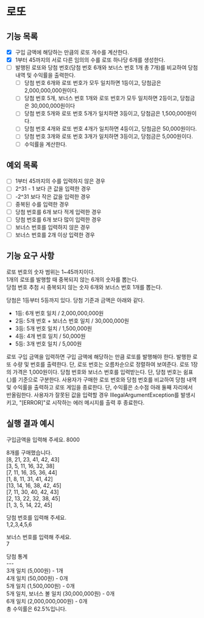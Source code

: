 # 로또

## 기능 목록
- [x] 구입 금액에 해당하는 만큼의 로또 개수를 계산한다.
- [x] 1부터 45까지의 서로 다른 임의의 수를 로또 하나당 6개를 생성한다.
- [ ] 발행된 로또와 당첨 번호(당첨 번호 6개와 보너스 번호 1개 총 7개)를 비교하여 당첨 내역 및 수익률을 출력한다.
   - [ ] 당첨 번호 6개와 로또 번호가 모두 일치하면 1등이고, 당첨금은 2,000,000,000원이다.
   - [ ] 당첨 번호 5개, 보너스 번호 1개와 로또 번호가 모두 일치하면 2등이고, 당첨금은 30,000,000원이다
   - [ ] 당첨 번호 5개와 로또 번호 5개가 일치하면 3등이고, 당첨금은 1,500,000원이다.
   - [ ] 당첨 번호 4개와 로또 번호 4개가 일치하면 4등이고, 당첨금은 50,000원이다.
   - [ ] 당첨 번호 3개와 로또 번호 3개가 일치하면 3등이고, 당첨금은 5,000원이다.
   - [ ] 수익률을 계산한다.

## 예외 목록
- [ ] 1부터 45까지의 수를 입력하지 않은 경우
- [ ] 2^31 - 1 보다 큰 값을 입력한 경우
- [ ] -2^31 보다 작은 값을 입력한 경우
- [ ] 중복된 수를 입력한 경우
- [ ] 당첨 번호를 6개 보다 적게 입력한 경우
- [ ] 당첨 번호를 6개 보다 많이 입력한 경우
- [ ] 보너스 번호를 입력하지 않은 경우
- [ ] 보너스 번호를 2개 이상 입력한 경우

## 기능 요구 사항
로또 번호의 숫자 범위는 1~45까지이다.\
1개의 로또를 발행할 때 중복되지 않는 6개의 숫자를 뽑는다.\
당첨 번호 추첨 시 중복되지 않는 숫자 6개와 보너스 번호 1개를 뽑는다.

당첨은 1등부터 5등까지 있다. 당첨 기준과 금액은 아래와 같다.
* 1등: 6개 번호 일치 / 2,000,000,000원
* 2등: 5개 번호 + 보너스 번호 일치 / 30,000,000원 
* 3등: 5개 번호 일치 / 1,500,000원
* 4등: 4개 번호 일치 / 50,000원
* 5등: 3개 번호 일치 / 5,000원

로또 구입 금액을 입력하면 구입 금액에 해당하는 만큼 로또를 발행해야 한다.
발행한 로또 수량 및 번호를 출력한다. 단, 로또 번호는 오름차순으로 정렬하여 보여준다.
로또 1장의 가격은 1,000원이다.
당첨 번호와 보너스 번호를 입력받는다. 단, 당첨 번호는 쉼표(,)를 기준으로 구분한다.
사용자가 구매한 로또 번호와 당첨 번호를 비교하여 당첨 내역 및 수익률을 출력하고 로또 게임을 종료한다. 단, 수익률은 소수점 아래 둘째 자리에서 반올림한다.
사용자가 잘못된 값을 입력할 경우 IllegalArgumentException를 발생시키고, "[ERROR]"로 시작하는 에러 메시지를 출력 후 종료한다.

## 실행 결과 예시
구입금액을 입력해 주세요.
8000

8개를 구매했습니다.\
[8, 21, 23, 41, 42, 43]\
[3, 5, 11, 16, 32, 38]\
[7, 11, 16, 35, 36, 44]\
[1, 8, 11, 31, 41, 42]\
[13, 14, 16, 38, 42, 45]\
[7, 11, 30, 40, 42, 43]\
[2, 13, 22, 32, 38, 45]\
[1, 3, 5, 14, 22, 45]

당첨 번호를 입력해 주세요.\
1,2,3,4,5,6

보너스 번호를 입력해 주세요.\
7

당첨 통계\
---\
3개 일치 (5,000원) - 1개\
4개 일치 (50,000원) - 0개\
5개 일치 (1,500,000원) - 0개\
5개 일치, 보너스 볼 일치 (30,000,000원) - 0개\
6개 일치 (2,000,000,000원) - 0개\
총 수익률은 62.5%입니다.